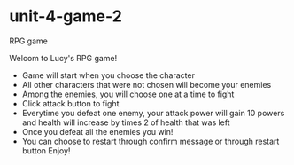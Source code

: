 # unit-4-game-2
RPG game

Welcom to Lucy's RPG game!
- Game will start when you choose the character
- All other characters that were not chosen will become your enemies
- Among the enemies, you will choose one at a time to fight
- Click attack button to fight
- Everytime you defeat one enemy, your attack power will gain 10 powers and health will increase by times 2 of health that was left
- Once you defeat all the enemies you win!
- You can choose to restart through confirm message or through restart button
Enjoy!
